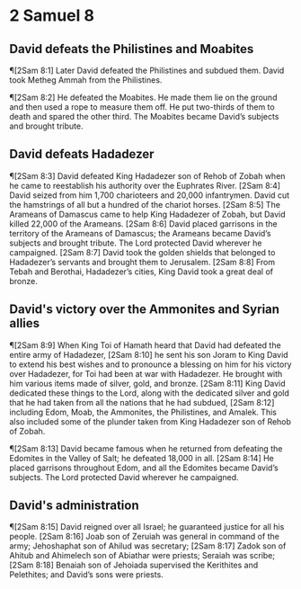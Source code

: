 # 2 Samuel 8

## David defeats the Philistines and Moabites
¶[2Sam 8:1] Later David defeated the Philistines and subdued them. David took Metheg Ammah from the Philistines.

¶[2Sam 8:2] He defeated the Moabites. He made them lie on the ground and then used a rope to measure them off. He put two-thirds of them to death and spared the other third. The Moabites became David’s subjects and brought tribute.

## David defeats Hadadezer
¶[2Sam 8:3] David defeated King Hadadezer son of Rehob of Zobah when he came to reestablish his authority over the Euphrates River.
[2Sam 8:4] David seized from him 1,700 charioteers and 20,000 infantrymen. David cut the hamstrings of all but a hundred of the chariot horses.
[2Sam 8:5] The Arameans of Damascus came to help King Hadadezer of Zobah, but David killed 22,000 of the Arameans.
[2Sam 8:6] David placed garrisons in the territory of the Arameans of Damascus; the Arameans became David’s subjects and brought tribute. The Lord protected David wherever he campaigned.
[2Sam 8:7] David took the golden shields that belonged to Hadadezer’s servants and brought them to Jerusalem.
[2Sam 8:8] From Tebah and Berothai, Hadadezer’s cities, King David took a great deal of bronze.

## David's victory over the Ammonites and Syrian allies
¶[2Sam 8:9] When King Toi of Hamath heard that David had defeated the entire army of Hadadezer,
[2Sam 8:10] he sent his son Joram to King David to extend his best wishes and to pronounce a blessing on him for his victory over Hadadezer, for Toi had been at war with Hadadezer. He brought with him various items made of silver, gold, and bronze.
[2Sam 8:11] King David dedicated these things to the Lord, along with the dedicated silver and gold that he had taken from all the nations that he had subdued,
[2Sam 8:12] including Edom, Moab, the Ammonites, the Philistines, and Amalek. This also included some of the plunder taken from King Hadadezer son of Rehob of Zobah.

¶[2Sam 8:13] David became famous when he returned from defeating the Edomites in the Valley of Salt; he defeated 18,000 in all.
[2Sam 8:14] He placed garrisons throughout Edom, and all the Edomites became David’s subjects. The Lord protected David wherever he campaigned.

## David's administration
¶[2Sam 8:15] David reigned over all Israel; he guaranteed justice for all his people.
[2Sam 8:16] Joab son of Zeruiah was general in command of the army; Jehoshaphat son of Ahilud was secretary;
[2Sam 8:17] Zadok son of Ahitub and Ahimelech son of Abiathar were priests; Seraiah was scribe;
[2Sam 8:18] Benaiah son of Jehoiada supervised the Kerithites and Pelethites; and David’s sons were priests.
